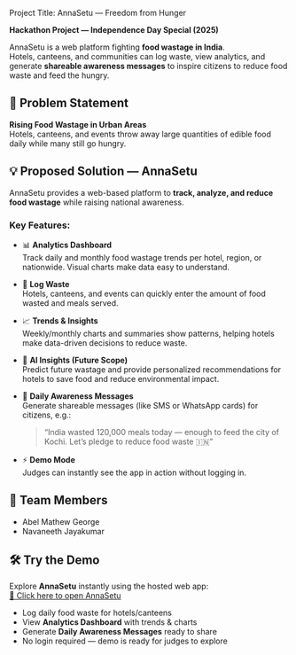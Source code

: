 Project Title: AnnaSetu — Freedom from Hunger

**Hackathon Project — Independence Day Special (2025)**  

AnnaSetu is a web platform fighting **food wastage in India**.  
Hotels, canteens, and communities can log waste, view analytics, and generate **shareable awareness messages** to inspire citizens to reduce food waste and feed the hungry.

## 🚩 Problem Statement
**Rising Food Wastage in Urban Areas**  
Hotels, canteens, and events throw away large quantities of edible food daily while many still go hungry.

## 💡 Proposed Solution — AnnaSetu
AnnaSetu provides a web-based platform to **track, analyze, and reduce food wastage** while raising national awareness.  

### Key Features:
- 📊 **Analytics Dashboard**  
  Track daily and monthly food wastage trends per hotel, region, or nationwide. Visual charts make data easy to understand.  

- 🥘 **Log Waste**  
  Hotels, canteens, and events can quickly enter the amount of food wasted and meals served.  

- 📈 **Trends & Insights**  
  Weekly/monthly charts and summaries show patterns, helping hotels make data-driven decisions to reduce waste.  

- 🤖 **AI Insights (Future Scope)**  
  Predict future wastage and provide personalized recommendations for hotels to save food and reduce environmental impact.  

- 📢 **Daily Awareness Messages**  
  Generate shareable messages (like SMS or WhatsApp cards) for citizens, e.g.:  
  > “India wasted 120,000 meals today — enough to feed the city of Kochi. Let’s pledge to reduce food waste 🇮🇳”

- ⚡ **Demo Mode**  
  Judges can instantly see the app in action without logging in.

## 👥 Team Members
- Abel Mathew George  
- Navaneeth Jayakumar

## 🛠️ Try the Demo

Explore **AnnaSetu** instantly using the hosted web app:  
[🔗 Click here to open AnnaSetu](https://abelmg-dev.github.io/AnnaSetu/)

- Log daily food waste for hotels/canteens  
- View **Analytics Dashboard** with trends & charts  
- Generate **Daily Awareness Messages** ready to share  
- No login required — demo is ready for judges to explore
